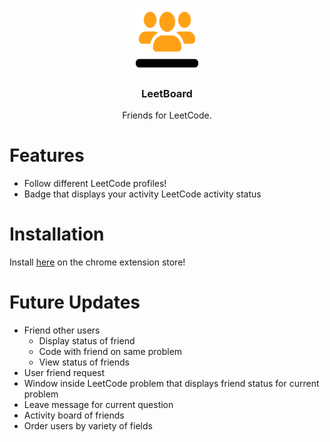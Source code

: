 <p align="center">
  <img width=20% height=auto src="https://github.com/AndFang/LeetBoard/blob/main/assets/logo.png" alt="LeetRom icon"/>
</p>

<h3 align="center">LeetBoard</h3>
<p align="center">
  Friends for LeetCode.
</p>

# Features
- Follow different LeetCode profiles!
- Badge that displays your activity LeetCode activity status

# Installation
Install [here](https://chrome.google.com/webstore/detail/leetboard/lphllgcddghcgeiflgpppipckageedhe) on the chrome extension store!
  
# Future Updates
- Friend other users
  - Display status of friend
  - Code with friend on same problem
  - View status of friends  
- User friend request
- Window inside LeetCode problem that displays friend status for current problem
- Leave message for current question
- Activity board of friends
- Order users by variety of fields
